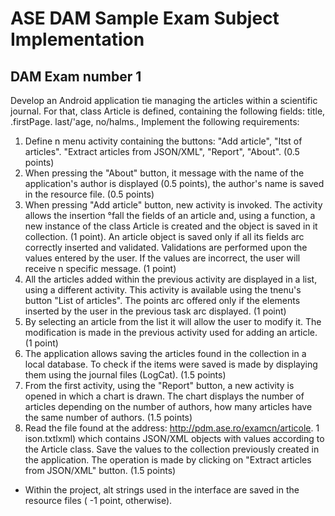 # ASE DAM Sample Exam Subject Implementation
## DAM Exam number 1
Develop an Android application tie managing the articles within a scientific journal. For that, class Article is defined, containing the following fields: title, .firstPage. last/'age, no/halms.,
Implement the following requirements:
1. Define n menu activity containing the buttons: "Add article", "Itst of articles". "Extract articles from JSON/XML", "Report", "About". (0.5 points)
2. When pressing the "About" button, it message with the name of the application's author is displayed (0.5 points), the author's name is saved in the resource file. (0.5 points)
3. When pressing "Add article" button, new activity is invoked. The activity allows the insertion °fall the fields of an article and, using a function, a new instance of the class Article is created and the object is saved in it collection. (1 point). An article object is saved only if all its fields arc correctly inserted and validated. Validations are performed upon the values entered by the user. If the values are incorrect, the user will receive n specific message. (1 point)
4. All the articles added within the previous activity are displayed in a list, using a different activity. This activity is available using the tnenu's button "List of articles". The points arc offered only if the elements inserted by the user in the previous task arc displayed. (1 point)
5. By selecting an article from the list it will allow the user to modify it. The modification is made in the previous activity used for adding an article. (1 point)
6. The application allows saving the articles found in the collection in a local database. To check if the items were saved is made by displaying them using the journal files (LogCat). (1.5 points)
7. From the first activity, using the "Report" button, a new activity is opened in which a chart is drawn. The chart displays the number of articles depending on the number of authors, how many articles have the same number of authors. (1.5 points)
8. Read the file found at the address: http://pdm.ase.ro/examcn/articole. 1 ison.txtlxml)  which contains JSON/XML objects with values according to the Article class. Save the values to the collection previously created in the application. The operation is made by clicking on "Extract articles from JSON/XML" button. (1.5 points)

* Within the project, alt strings used in the interface are saved in the resource files ( -1 point, otherwise).
